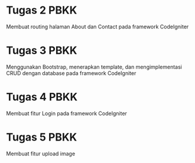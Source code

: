 # Tugas 2 PBKK

Membuat routing halaman About dan Contact pada framework CodeIgniter

# Tugas 3 PBKK

Menggunakan Bootstrap, menerapkan template, dan mengimplementasi CRUD dengan database pada framework CodeIgniter

# Tugas 4 PBKK

Membuat fitur Login pada framework CodeIgniter

# Tugas 5 PBKK

Membuat fitur upload image
